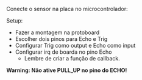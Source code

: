 Conecte o sensor na placa no microcontrolador:

Setup:

- Fazer a montagem na protoboard
- Escolher dois pinos para Echo e Trig
- Configurar Trig como output e Echo como input
- Configurar irq de boarda no pino Echo
    - Lembre de criar a função de callback.

**Warning: Não ative PULL_UP no pino do ECHO!**

